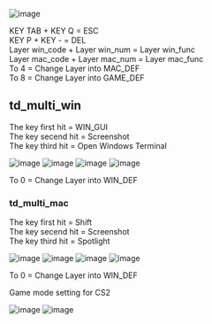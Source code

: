 ![image](https://github.com/cloverdefa/corne-wireless-view-zmk-config/blob/main/IMG/view.jpg)   
   
KEY TAB + KEY Q = ESC   
KEY P + KEY - = DEL   
Layer win_code + Layer win_num = Layer win_func   
Layer mac_code + Layer mac_num = Layer mac_func   
To 4 = Change Layer into MAC_DEF   
To 8 = Change Layer into GAME_DEF   
   
## td_multi_win   
The key first hit = WIN_GUI   
The key secend hit = Screenshot   
The key third hit = Open Windows Terminal   
   
![image](https://github.com/cloverdefa/corne-wireless-view-zmk-config/blob/main/IMG/win_def.png)
![image](https://github.com/cloverdefa/corne-wireless-view-zmk-config/blob/main/IMG/win_code.png)
![image](https://github.com/cloverdefa/corne-wireless-view-zmk-config/blob/main/IMG/win_num.png)
![image](https://github.com/cloverdefa/corne-wireless-view-zmk-config/blob/main/IMG/win_func.png)
   
To 0 = Change Layer into WIN_DEF   
   
### td_multi_mac   
The key first hit = Shift   
The key secend hit = Screenshot   
The key third hit = Spotlight   
   
![image](https://github.com/cloverdefa/corne-wireless-view-zmk-config/blob/main/IMG/mac_def.png)
![image](https://github.com/cloverdefa/corne-wireless-view-zmk-config/blob/main/IMG/mac_code.png)
![image](https://github.com/cloverdefa/corne-wireless-view-zmk-config/blob/main/IMG/mac_num.png)
![image](https://github.com/cloverdefa/corne-wireless-view-zmk-config/blob/main/IMG/mac_func.png)
   
To 0 = Change Layer into WIN_DEF   
   
Game mode setting for CS2   
   
![image](https://github.com/cloverdefa/corne-wireless-view-zmk-config/blob/main/IMG/game_def.png)
![image](https://github.com/cloverdefa/corne-wireless-view-zmk-config/blob/main/IMG/game_opt.png)

